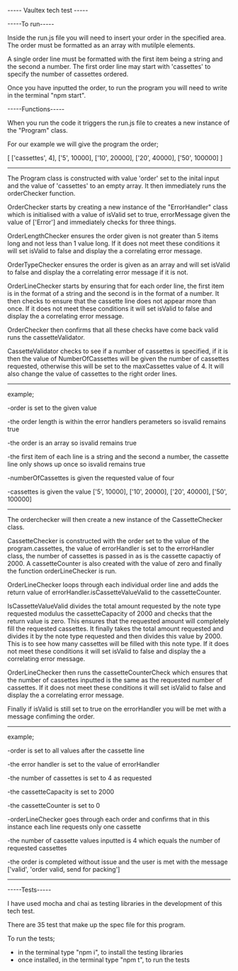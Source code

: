 ----- Vaultex tech test -----

-----To run-----

Inside the run.js file you will need to insert your order in the specified area. The order must be formatted as an array with mutilple elements. 

A single order line must be formatted with the first item being a string and the second a number. The first order line may start with 'cassettes' to specify the number of cassettes ordered. 

Once you have inputted the order, to run the program you will need to write in the terminal "npm start".

-----Functions-----

When you run the code it triggers the run.js file to creates a new instance of the "Program" class.

For our example we will give the program the order;

[
    ['cassettes', 4],
    ['5', 10000],
    ['10', 20000],
    ['20', 40000],
    ['50', 100000]
]

--------------------

The Program class is constructed with value 'order' set to the inital input and the value of 'cassettes' to an empty array. It then immediately runs the orderChecker function.

OrderChecker starts by creating a new instance of the "ErrorHandler" class which is initialised with a value of isValid set to true, errorMessage given the value of ['Error'] and immediately checks for three things.

OrderLengthChecker ensures the order given is not greater than 5 items long and not less than 1 value long. If it does not meet these conditions it will set isValid to false and display the a correlating error message.

OrderTypeChecker ensures the order is given as an array and will set isValid to false and display the a correlating error message if it is not.

OrderLineChecker starts by ensuring that for each order line, the first item is in the format of a string and the second is in the format of a number. It then checks to ensure that the cassette line does not appear more than once. If it does not meet these conditions it will set isValid to false and display the a correlating error message.

OrderChecker then confirms that all these checks have come back valid runs the cassetteValidator.

CassetteValidator checks to see if a number of cassettes is specified, if it is then the value of NumberOfCassettes will be given the number of cassettes requested, otherwise this will be set to the maxCassettes value of 4. It will also change the value of cassettes to the right order lines. 

-------------------- 

example; 

-order is set to the given value

-the order length is within the error handlers perameters so isvalid remains true
 
-the order is an array so isvalid remains true

-the first item of each line is a string and the second a number, the cassette line only shows up once so isvalid remains true

-numberOfCassettes is given the requested value of four

-cassettes is given the value 
    ['5', 10000],
    ['10', 20000],
    ['20', 40000],
    ['50', 100000]

-------------------- 

The orderchecker will then create a new instance of the CassetteChecker class.

CassetteChecker is constructed with the order set to the value of the program.cassettes, the value of errorHandler is set to the errorHandler class, the number of cassettes is passed in as is the cassette capactiy of 2000. A cassetteCounter is also created with the value of zero and finally the function orderLineChecker is run.

OrderLineChecker loops through each individual order line and adds the return value of errorHandler.isCassetteValueValid to the cassetteCounter.

IsCassetteValueValid divides the total amount requested by the note type requested modulus the cassetteCapacity of 2000 and checks that the return value is zero. This ensures that the requested amount will completely fill the requested cassettes. It finally takes the total amount requested and divides it by the note type requested and then divides this value by 2000. This is to see how many cassettes will be filled with this note type. If it does not meet these conditions it will set isValid to false and display the a correlating error message. 

OrderLineChecker then runs the cassetteCounterCheck which ensures that the number of cassettes inputted is the same as the requested number of cassettes. If it does not meet these conditions it will set isValid to false and display the a correlating error message. 

Finally if isValid is still set to true on the errorHandler you will be met with a message confiming the order.

-------------------- 

example; 

-order is set to all values after the cassette line

-the error handler is set to the value of errorHandler

-the number of cassettes is set to 4 as requested

-the cassetteCapacity is set to 2000

-the cassetteCounter is set to 0

-orderLineChecker goes through each order and confirms that in this instance each line requests only one cassette

-the number of cassette values inputted is 4 which equals the number of requested cassettes

-the order is completed without issue and the user is met with the message
['valid', 'order valid, send for packing']

-------------------- 

-----Tests-----

I have used mocha and chai as testing libraries in the development of this tech test.

There are 35 test that make up the spec file for this program.

To run the tests;
- in the terminal type "npm i", to install the testing libraries
- once installed, in the terminal type "npm t", to run the tests

